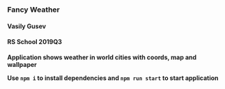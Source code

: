### **Fancy Weather**
#### Vasily Gusev
#### RS School 2019Q3

**Application shows weather in world cities with coords, map and wallpaper**

**Use `npm i` to install dependencies and `npm run start` to start application**